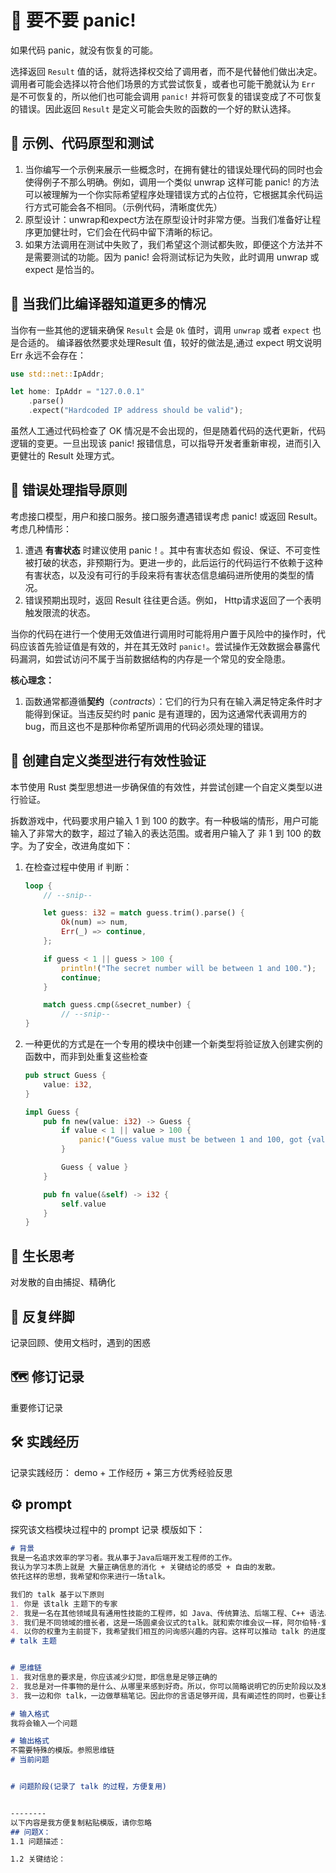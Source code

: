 # 📌 要不要 panic!

如果代码 panic，就没有恢复的可能。

选择返回 `Result` 值的话，就将选择权交给了调用者，而不是代替他们做出决定。调用者可能会选择以符合他们场景的方式尝试恢复，或者也可能干脆就认为 `Err` 是不可恢复的，所以他们也可能会调用 `panic!` 并将可恢复的错误变成了不可恢复的错误。因此返回 `Result` 是定义可能会失败的函数的一个好的默认选择。

## 📄 示例、代码原型和测试

1. 当你编写一个示例来展示一些概念时，在拥有健壮的错误处理代码的同时也会使得例子不那么明确。例如，调用一个类似 unwrap 这样可能 panic! 的方法可以被理解为一个你实际希望程序处理错误方式的占位符，它根据其余代码运行方式可能会各不相同。（示例代码，清晰度优先）
2. 原型设计：unwrap和expect方法在原型设计时非常方便。当我们准备好让程序更加健壮时，它们会在代码中留下清晰的标记。
3. 如果方法调用在测试中失败了，我们希望这个测试都失败，即便这个方法并不是需要测试的功能。因为 panic! 会将测试标记为失败，此时调用 unwrap 或 expect 是恰当的。 

## 📄 当我们比编译器知道更多的情况

当你有一些其他的逻辑来确保 `Result` 会是 `Ok` 值时，调用 `unwrap` 或者 `expect` 也是合适的。
编译器依然要求处理Result 值，较好的做法是,通过 expect 明文说明 Err 永远不会存在：

```rust
use std::net::IpAddr;

let home: IpAddr = "127.0.0.1"
    .parse()
    .expect("Hardcoded IP address should be valid");
```

虽然人工通过代码检查了 OK 情况是不会出现的，但是随着代码的迭代更新，代码逻辑的变更。一旦出现该 panic! 报错信息，可以指导开发者重新审视，进而引入更健壮的 Result 处理方式。

## 📄 错误处理指导原则

考虑接口模型，用户和接口服务。接口服务遭遇错误考虑 panic!  或返回 Result。考虑几种情形：

1. 遭遇 **有害状态** 时建议使用 panic！。其中有害状态如 假设、保证、不可变性被打破的状态，非预期行为。更进一步的，此后运行的代码运行不依赖于这种有害状态，以及没有可行的手段来将有害状态信息编码进所使用的类型的情况。
2. 错误预期出现时，返回 Result 往往更合适。例如， Http请求返回了一个表明触发限流的状态。

当你的代码在进行一个使用无效值进行调用时可能将用户置于风险中的操作时，代码应该首先验证值是有效的，并在其无效时 `panic!`。尝试操作无效数据会暴露代码漏洞，如尝试访问不属于当前数据结构的内存是一个常见的安全隐患。

**核心理念：**

1. 函数通常都遵循**契约**（*contracts*）：它们的行为只有在输入满足特定条件时才能得到保证。当违反契约时 panic 是有道理的，因为这通常代表调用方的 bug，而且这也不是那种你希望所调用的代码必须处理的错误。



## 📄 创建自定义类型进行有效性验证

本节使用 Rust 类型思想进一步确保值的有效性，并尝试创建一个自定义类型以进行验证。

拆数游戏中，代码要求用户输入 1 到 100 的数字。有一种极端的情形，用户可能输入了非常大的数字，超过了输入的表达范围。或者用户输入了 非 1 到 100 的数字。为了安全，改进角度如下：

1. 在检查过程中使用 if 判断：

   ```rust
   loop {
       // --snip--
   
       let guess: i32 = match guess.trim().parse() {
           Ok(num) => num,
           Err(_) => continue,
       };
   
       if guess < 1 || guess > 100 {
           println!("The secret number will be between 1 and 100.");
           continue;
       }
   
       match guess.cmp(&secret_number) {
           // --snip--
   }
   
   ```

2. 一种更优的方式是在一个专用的模块中创建一个新类型将验证放入创建实例的函数中，而非到处重复这些检查

   ```rust
   pub struct Guess {
       value: i32,
   }
   
   impl Guess {
       pub fn new(value: i32) -> Guess {
           if value < 1 || value > 100 {
               panic!("Guess value must be between 1 and 100, got {value}.");
           }
   
           Guess { value }
       }
   
       pub fn value(&self) -> i32 {
           self.value
       }
   }
   
   ```

   

## 🌳 生长思考

对发散的自由捕捉、精确化

## 💭 反复绊脚

记录回顾、使用文档时，遇到的困惑



## 🗺️ 修订记录

重要修订记录

## 🛠️ 实践经历

记录实践经历： demo + 工作经历 + 第三方优秀经验反思



## ⚙️ prompt

探究该文档模块过程中的 prompt 记录
模版如下：

```markdown
# 背景
我是一名追求效率的学习者。我从事于Java后端开发工程师的工作。
我认为学习本质上就是 大量正确信息的消化 + 关键结论的感受 + 自由的发散。
依托这样的思想，我希望和你来进行一场talk。

我们的 talk 基于以下原则
1. 你是 该talk 主题下的专家
2. 我是一名在其他领域具有通用性技能的工程师，如 Java、传统算法、后端工程、C++ 语法、Go 语法等。拥有一定计算机基础的知识。
3. 我们是不同领域的擅长者，这是一场圆桌会议式的talk。就和索尔维会议一样，阿尔伯特·爱因斯坦与尼尔斯·玻尔之间的交流。
4. 以你的权重为主前提下，我希望我们相互的问询感兴趣的内容。这样可以推动 talk 的进度。
# talk 主题


# 思维链
1. 我对信息的要求是，你应该减少幻觉，即信息是足够正确的
2. 我总是对一件事物的是什么、从哪里来感到好奇。所以，你可以简略说明它的历史阶段以及发展哲学
3. 我一边和你 talk，一边做草稿笔记。因此你的言语足够开阔，具有阐述性的同时，也要让我容易从中记录归纳总结。但是请你不要直接给我总结笔记，因为我希望可以主动消化。

# 输入格式
我将会输入一个问题

# 输出格式
不需要特殊的模版。参照思维链
# 当前问题


# 问题阶段(记录了 talk 的过程，方便复用)


--------
以下内容是我方便复制粘贴模版，请你忽略
## 问题X：
1.1 问题描述：

1.2 关键结论：
```



